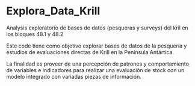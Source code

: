 # Explora_Data_Krill
Analysis exploratorio de bases de datos (pesqueras y surveys) del kril en los bloques 48.1 y 48.2

Este code tiene como objetivo explorar bases de datos de la pesquería y estudios de evaluaciones directas de Krill en la Península Antártica.

La finalidad es proveer de una percepción de patrones y comportamiento de variables e indicadores para realizar una evaluación de stock con un modelo integrado con variadas piezas de información.
